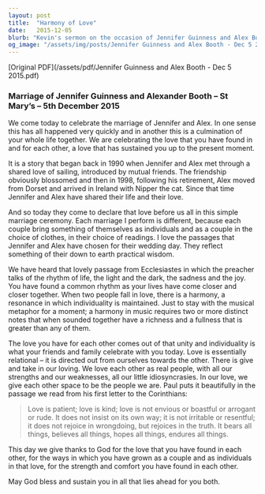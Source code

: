 ```yaml
---
layout: post
title:  "Harmony of Love"
date:   2015-12-05
blurb: "Kevin's sermon on the occasion of Jennifer Guinness and Alex Booth's wedding emphasizes the harmony and unity found in love. He reflects on the couple's journey together, their shared interests, and the way their individual lives have intertwined to create a richer whole. The sermon draws on passages from Ecclesiastes and Corinthians, highlighting the rhythms of life and the qualities of love that endure through all things."
og_image: "/assets/img/posts/Jennifer Guinness and Alex Booth - Dec 5 2015.png"
---
```

[Original PDF](/assets/pdf/Jennifer Guinness and Alex Booth - Dec 5 2015.pdf)    
### Marriage of Jennifer Guinness and Alexander Booth – St Mary’s – 5th December 2015

We come today to celebrate the marriage of Jennifer and Alex. In one sense this has all happened very quickly and in another this is a culmination of your whole life together. We are celebrating the love that you have found in and for each other, a love that has sustained you up to the present moment.

It is a story that began back in 1990 when Jennifer and Alex met through a shared love of sailing, introduced by mutual friends. The friendship obviously blossomed and then in 1998, following his retirement, Alex moved from Dorset and arrived in Ireland with Nipper the cat. Since that time Jennifer and Alex have shared their life and their love.

And so today they come to declare that love before us all in this simple marriage ceremony. Each marriage I perform is different, because each couple bring something of themselves as individuals and as a couple in the choice of clothes, in their choice of readings. I love the passages that Jennifer and Alex have chosen for their wedding day. They reflect something of their down to earth practical wisdom.

We have heard that lovely passage from Ecclesiastes in which the preacher talks of the rhythm of life, the light and the dark, the sadness and the joy. You have found a common rhythm as your lives have come closer and closer together. When two people fall in love, there is a harmony, a resonance in which individuality is maintained. Just to stay with the musical metaphor for a moment; a harmony in music requires two or more distinct notes that when sounded together have a richness and a fullness that is greater than any of them.

The love you have for each other comes out of that unity and individuality is what your friends and family celebrate with you today. Love is essentially relational – it is directed out from ourselves towards the other. There is give and take in our loving. We love each other as real people, with all our strengths and our weaknesses, all our little idiosyncrasies. In our love, we give each other space to be the people we are. Paul puts it beautifully in the passage we read from his first letter to the Corinthians:

> Love is patient; love is kind; love is not envious or boastful or arrogant or rude. It does not insist on its own way; it is not irritable or resentful; it does not rejoice in wrongdoing, but rejoices in the truth. It bears all things, believes all things, hopes all things, endures all things.

This day we give thanks to God for the love that you have found in each other, for the ways in which you have grown as a couple and as individuals in that love, for the strength and comfort you have found in each other.

May God bless and sustain you in all that lies ahead for you both.
